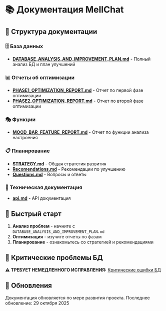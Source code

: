 # 📚 Документация MellChat

## 📁 Структура документации

### 🗄️ База данных
- **[DATABASE_ANALYSIS_AND_IMPROVEMENT_PLAN.md](./database/DATABASE_ANALYSIS_AND_IMPROVEMENT_PLAN.md)** - Полный анализ БД и план улучшений

### 📊 Отчеты об оптимизации
- **[PHASE1_OPTIMIZATION_REPORT.md](./PHASE1_OPTIMIZATION_REPORT.md)** - Отчет по первой фазе оптимизации
- **[PHASE2_OPTIMIZATION_REPORT.md](./PHASE2_OPTIMIZATION_REPORT.md)** - Отчет по второй фазе оптимизации

### 🎭 Функции
- **[MOOD_BAR_FEATURE_REPORT.md](./MOOD_BAR_FEATURE_REPORT.md)** - Отчет по функции анализа настроения

### 📋 Планирование
- **[STRATEGY.md](./STRATEGY.md)** - Общая стратегия развития
- **[Recomendations.md](./Recomendations.md)** - Рекомендации по улучшению
- **[Questions.md](./Questions.md)** - Вопросы и ответы

### 🔧 Техническая документация
- **[api.md](./api.md)** - API документация

## 🚀 Быстрый старт

1. **Анализ проблем** - начните с `DATABASE_ANALYSIS_AND_IMPROVEMENT_PLAN.md`
2. **Оптимизация** - изучите отчеты по фазам
3. **Планирование** - ознакомьтесь со стратегией и рекомендациями

## 🚨 Критические проблемы БД

⚠️ **ТРЕБУЕТ НЕМЕДЛЕННОГО ИСПРАВЛЕНИЯ:** [Критические ошибки БД](./database/CRITICAL_DATABASE_ISSUES.md)

## 📝 Обновления

Документация обновляется по мере развития проекта. Последнее обновление: 29 октября 2025